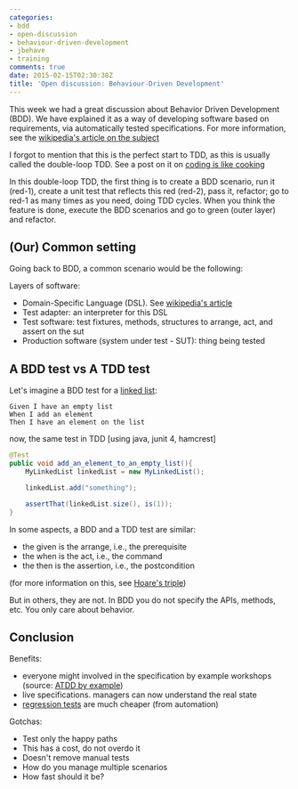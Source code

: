 ```yaml
---
categories:
- bdd
- open-discussion
- behaviour-driven-development
- jbehave
- training
comments: true
date: 2015-02-15T02:30:38Z
title: 'Open discussion: Behaviour-Driven Development'
---
```


This week we had a great discussion about Behavior Driven Development (BDD). We have explained it as a way of developing software based on requirements, via automatically tested specifications. For more information, see the [wikipedia's article on the subject](http://en.wikipedia.org/wiki/Behavior-driven_development)

I forgot to mention that this is the perfect start to TDD, as this is usually called the double-loop TDD. See a post on it on [coding is like cooking](http://coding-is-like-cooking.info/2013/04/outside-in-development-with-double-loop-tdd/)

In this double-loop TDD, the first thing is to create a BDD scenario, run it (red-1), create a unit test that reflects this red (red-2), pass it, refactor; go to red-1 as many times as you need, doing TDD cycles. When you think the feature is done, execute the BDD scenarios and go to green (outer layer) and refactor.

## (Our) Common setting

Going back to BDD, a common scenario would be the following:

Layers of software:

  * Domain-Specific Language (DSL). See [wikipedia's article](http://en.wikipedia.org/wiki/Domain-specific_language)
  * Test adapter: an interpreter for this DSL
  * Test software: test fixtures, methods, structures to arrange, act, and assert on the sut
  * Production software (system under test - SUT): thing being tested

## A BDD test vs A TDD test

Let's imagine a BDD test for a [linked list](http://en.wikipedia.org/wiki/Linked_list):

```
Given I have an empty list
When I add an element
Then I have an element on the list
```

now, the same test in TDD [using java, junit 4, hamcrest]

```java
@Test
public void add_an_element_to_an_empty_list(){
	MyLinkedList linkedList = new MyLinkedList();

	linkedList.add("something");

	assertThat(linkedList.size(), is(1));
}
```

In some aspects, a BDD and a TDD test are similar:

 * the given is the arrange, i.e., the prerequisite
 * the when is the act, i.e., the command
 * the then is the assertion, i.e., the postcondition

(for more information on this, see [Hoare's triple](http://en.wikipedia.org/wiki/Hoare_logic))

But in others, they are not. In BDD you do not specify the APIs, methods, etc. You only care about behavior.


## Conclusion
  
Benefits:

 * everyone might involved in the specification by example workshops (source: [ATDD by example](http://www.amazon.com/ATDD-Example-Test-Driven-Development-Addison-Wesley/dp/0321784154))
 * live specifications. managers can now understand the real state
 * [regression tests](http://en.wikipedia.org/wiki/Regression_testing) are much cheaper (from automation)

Gotchas:

 * Test only the happy paths
 * This has a cost, do not overdo it
 * Doesn't remove manual tests
 * How do you manage multiple scenarios
 * How fast should it be?
  
